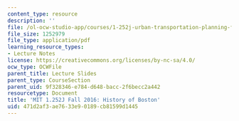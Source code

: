 ```yaml
---
content_type: resource
description: ''
file: /ol-ocw-studio-app/courses/1-252j-urban-transportation-planning-fall-2016/471d2af3ae7633e90189cb81599d1445_MIT1_252JF16_Lec2.pdf
file_size: 1252979
file_type: application/pdf
learning_resource_types:
- Lecture Notes
license: https://creativecommons.org/licenses/by-nc-sa/4.0/
ocw_type: OCWFile
parent_title: Lecture Slides
parent_type: CourseSection
parent_uid: 9f328346-e784-d648-bacc-2f6becc2a442
resourcetype: Document
title: 'MIT 1.252J Fall 2016: History of Boston'
uid: 471d2af3-ae76-33e9-0189-cb81599d1445
---
```

